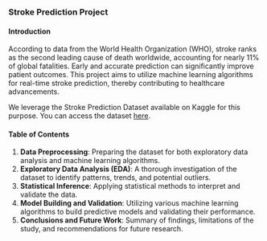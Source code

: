 ### Stroke Prediction Project

#### Introduction

According to data from the World Health Organization (WHO), stroke ranks as the second leading cause of death worldwide, accounting for nearly 11% of global fatalities. Early and accurate prediction can significantly improve patient outcomes. This project aims to utilize machine learning algorithms for real-time stroke prediction, thereby contributing to healthcare advancements.

We leverage the Stroke Prediction Dataset available on Kaggle for this purpose. You can access the dataset [here](https://www.kaggle.com/datasets/fedesoriano/stroke-prediction-dataset).

#### Table of Contents

1. **Data Preprocessing**: Preparing the dataset for both exploratory data analysis and machine learning algorithms.
2. **Exploratory Data Analysis (EDA)**: A thorough investigation of the dataset to identify patterns, trends, and potential outliers.
3. **Statistical Inference**: Applying statistical methods to interpret and validate the data.
4. **Model Building and Validation**: Utilizing various machine learning algorithms to build predictive models and validating their performance.
5. **Conclusions and Future Work**: Summary of findings, limitations of the study, and recommendations for future research.


